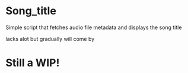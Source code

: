# Song_title
Simple script that fetches audio file metadata and displays the song title

lacks alot but gradually will come by

# Still a WIP!
